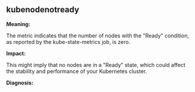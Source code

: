 ## kubenodenotready

**Meaning:**

The metric indicates that the number of nodes with the "Ready" condition, as reported by the kube-state-metrics job, is zero.

**Impact:**

This might imply that no nodes are in a "Ready" state, which could affect the stability and performance of your Kubernetes cluster.

**Diagnosis:**



